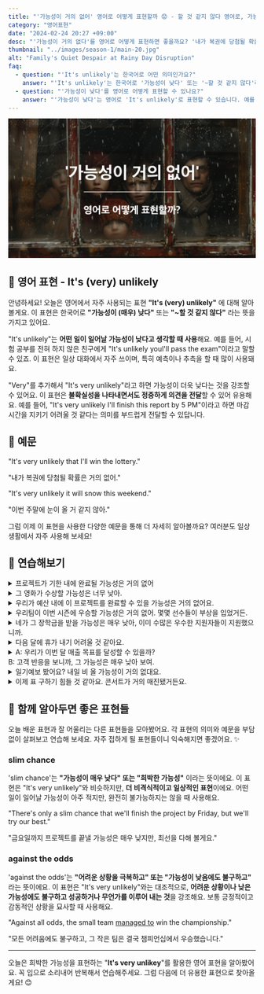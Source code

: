 ```yaml
---
title: "'가능성이 거의 없어' 영어로 어떻게 표현할까 😟 - 할 것 같지 않다 영어로, 가능성이 없다 영어로"
category: "영어표현"
date: "2024-02-24 20:27 +09:00"
desc: "'가능성이 거의 없다'를 영어로 어떻게 표현하면 좋을까요? '내가 복권에 당첨될 확률은 거의 없어.', '이번 주말에 눈이 올 확률은 거의 없어.' 등을 영어로 표현하는 법을 배워봅시다. 다양한 예문을 통해서 연습하고 본인의 표현으로 만들어 보세요."
thumbnail: "../images/season-1/main-20.jpg"
alt: "Family's Quiet Despair at Rainy Day Disruption"
faq:
  - question: "'It's unlikely'는 한국어로 어떤 의미인가요?"
    answer: "'It's unlikely'는 한국어로 '가능성이 낮다' 또는 '~할 것 같지 않다'라는 의미입니다. 어떤 일이 일어날 가능성이 낮다고 생각할 때 사용합니다. 예를 들어, 'It's unlikely to rain tomorrow'는 '내일 비가 올 가능성이 낮다'라는 뜻입니다."
  - question: "'가능성이 낮다'를 영어로 어떻게 표현할 수 있나요?"
    answer: "'가능성이 낮다'는 영어로 'It's unlikely'로 표현할 수 있습니다. 예를 들어, '그가 시험에 통과할 가능성이 낮아'라고 말하고 싶다면, 'It's unlikely he'll pass the exam'이라고 할 수 있습니다."
---
```


![Family's Quiet Despair at Rainy Day Disruption](../images/season-1/main-20.jpg)

## 🌟 영어 표현 - It's (very) unlikely

안녕하세요! 오늘은 영어에서 자주 사용되는 표현 **"It's (very) unlikely"** 에 대해 알아볼게요. 이 표현은 한국어로 **"가능성이 (매우) 낮다"** 또는 **"~할 것 같지 않다"** 라는 뜻을 가지고 있어요.

"It's unlikely"는 **어떤 일이 일어날 가능성이 낮다고 생각할 때 사용**해요. 예를 들어, 시험 공부를 전혀 하지 않은 친구에게 "It's unlikely youl'll pass the exam"이라고 말할 수 있죠. 이 표현은 일상 대화에서 자주 쓰이며, 특히 예측이나 추측을 할 때 많이 사용돼요.

"Very"를 추가해서 "It's very unlikely"라고 하면 가능성이 더욱 낮다는 것을 강조할 수 있어요. 이 표현은 **불확실성을 나타내면서도 정중하게 의견을 전달**할 수 있어 유용해요. 예를 들어, "It's very unlikely I'll finish this report by 5 PM"이라고 하면 마감 시간을 지키기 어려울 것 같다는 의미를 부드럽게 전달할 수 있답니다.

<script async src="https://pagead2.googlesyndication.com/pagead/js/adsbygoogle.js?client=ca-pub-1465612013356152"
     crossorigin="anonymous"></script>
<!-- engple-horizontal-ad -->

<ins class="adsbygoogle"
     style="display:block"
     data-ad-client="ca-pub-1465612013356152"
     data-ad-slot="2106896038"
     data-ad-format="auto"
     data-full-width-responsive="true"></ins>

<script>
     (adsbygoogle = window.adsbygoogle || []).push({});
</script>

## 📖 예문

"It's very unlikely that I'll win the lottery."

"내가 복권에 당첨될 확률은 거의 없어."

"It's very unlikely it will snow this weekend."

"이번 주말에 눈이 올 거 같지 않아."

그럼 이제 이 표현을 사용한 다양한 예문을 통해 더 자세히 알아볼까요? 여러분도 일상생활에서 자주 사용해 보세요!

## 💬 연습해보기

<details>
  <summary>프로젝트가 기한 내에 완료될 가능성은 거의 없어</summary>
  <span>It's very unlikely the project will be completed on time.</span>
</details>

<details>
 <summary>그 영화가 수상할 가능성은 너무 낮아.</summary>
  <span>It's very unlikely that movie will win an award.</span>
</details>

<details>
  <summary>우리가 예산 내에 이 프로젝트를 완료할 수 있을 가능성은 거의 없어요.</summary>
  <span>It's very unlikely we can finish this project within budget.</span>
</details>

<details>
  <summary>우리팀이 이번 시즌에 우승할 가능성은 거의 없어. 몇몇 선수들이 부상을 입었거든.</summary>
  <span>It's very unlikely our team will win the season, due to several key players being injured.</span>
</details>

<details>
  <summary>네가 그 장학금을 받을 가능성은 매우 낮아, 이미 수많은 우수한 지원자들이 지원했으니까.</summary>
  <span>It's very unlikely you'll get the scholarship, given the numerous outstanding applicants already.</span>
</details>

<details>
<summary>다음 달에 휴가 내기 어려울 것 같아요.</summary>
<span>It's very unlikely I'll be able to <a href="/blog/in-english/004.take-some-time-off/">take time off work</a> next month.</span>
</details>

<details>
  <summary>A: 우리가 이번 달 매출 목표를 달성할 수 있을까?<br>B: 고객 반응을 보니까, 그 가능성은 매우 낮아 보여.</summary>
  <span>A: Do you think we can meet our sales target this month<br>B: Looking at the customer response, it's very unlikely.</span>
</details>

<details>
<summary>일기예보 봤어요? 내일 비 올 가능성이 거의 없대요.</summary>
<span>Have you seen the weather forecast? It's very unlikely to rain tomorrow.</span>
</details>

<details>
<summary>이제 표 구하기 힘들 것 같아요. 콘서트가 거의 매진됐거든요.</summary>
<span>It's unlikely we'll get tickets now. The concert's almost sold out.</span>
</details>

## 🤝 함께 알아두면 좋은 표현들

오늘 배운 표현과 잘 어울리는 다른 표현들을 모아봤어요. 각 표현의 의미와 예문을 부담 없이 살펴보고 연습해 보세요. 자주 접하게 될 표현들이니 익숙해지면 좋겠어요. ✨

### slim chance

'slim chance'는 **"가능성이 매우 낮다" 또는 "희박한 가능성"** 이라는 뜻이에요. 이 표현은 "It's very unlikely"와 비슷하지만, **더 비격식적이고 일상적인 표현**이에요. 어떤 일이 일어날 가능성이 아주 적지만, 완전히 불가능하지는 않을 때 사용해요.

"There's only a slim chance that we'll finish the project by Friday, but we'll try our best."

"금요일까지 프로젝트를 끝낼 가능성은 매우 낮지만, 최선을 다해 볼게요."

### against the odds

'against the odds'는 **"어려운 상황을 극복하고" 또는 "가능성이 낮음에도 불구하고"** 라는 뜻이에요. 이 표현은 "It's very unlikely"와는 대조적으로, **어려운 상황이나 낮은 가능성에도 불구하고 성공하거나 무언가를 이루어 내는 것**을 강조해요. 보통 긍정적이고 감동적인 상황을 묘사할 때 사용해요.

"Against all odds, the small team [managed to](/blog/in-english/175.manage-to/) win the championship."

"모든 어려움에도 불구하고, 그 작은 팀은 결국 챔피언십에서 우승했습니다."

---

오늘은 희박한 가능성을 표현하는 "**It's very unlikey**"를 활용한 영어 표현을 알아봤어요. 꼭 입으로 소리내어 반복해서 연습해주세요. 그럼 다음에 더 유용한 표현으로 찾아올게요! 😊
